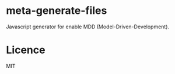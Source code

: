 # meta-generate-files
Javascript generator for enable MDD (Model-Driven-Development).

# Licence
MIT